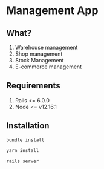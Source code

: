 # Management App

## What?
1. Warehouse management 
2. Shop management 
3. Stock Management
4. E-commerce management

## Requirements
1. Rails <= 6.0.0
2. Node <= v12.16.1

## Installation
`bundle install`
 
`yarn install`
 
`rails server` 
